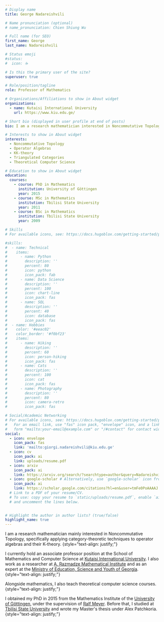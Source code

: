 ```yaml
---
# Display name
title: George Nadareishvili

# Name pronunciation (optional)
# name_pronunciation: Chien Shiung Wu

# Full name (for SEO)
first_name: George
last_name: Nadareishvili

# Status emoji
#status:
#  icon: ☕️

# Is this the primary user of the site?
superuser: true

# Role/position/tagline
role: Professor of Mathematics

# Organizations/Affiliations to show in About widget
organizations:
  - name: Kutaisi International University
    url: https://www.kiu.edu.ge/

# Short bio (displayed in user profile at end of posts)
bio: I am a research mathematician interested in Noncommutative Topology, Operator Algebras, Category Theory and some Theoretical Computer Science.

# Interests to show in About widget
interests:
  - Noncommutative Topology
  - Operator Algebras
  - KK-theory
  - Triangulated Categories
  - Theoretical Computer Science

# Education to show in About widget
education:
  courses:
    - course: PhD in Mathematics
      institution: University of Göttingen
      year: 2015
    - course: MSc in Mathematics
      institution: Tbilisi State University
      year: 2011
    - course: BSc in Mathematics
      institution: Tbilisi State University
      year: 2009

# Skills
# For available icons, see: https://docs.hugoblox.com/getting-started/page-builder/#icons

#skills:
#  - name: Technical
#    items:
#      - name: Python
#        description: ''
#        percent: 80
#        icon: python
#        icon_pack: fab
#      - name: Data Science
#        description: ''
#        percent: 100
#        icon: chart-line
#        icon_pack: fas
#      - name: SQL
#        description: ''
#        percent: 40
#        icon: database
#        icon_pack: fas
#  - name: Hobbies
#    color: '#eeac02'
#    color_border: '#f0bf23'
#    items:
#      - name: Hiking
#        description: ''
#        percent: 60
#        icon: person-hiking
#        icon_pack: fas
#      - name: Cats
#        description: ''
#        percent: 100
#        icon: cat
#        icon_pack: fas
#      - name: Photography
#        description: ''
#        percent: 80
#        icon: camera-retro
#        icon_pack: fas

# Social/Academic Networking
# For available icons, see: https://docs.hugoblox.com/getting-started/page-builder/#icons
#   For an email link, use "fas" icon pack, "envelope" icon, and a link in the
#   form "mailto:your-email@example.com" or "/#contact" for contact widget.
social:
  - icon: envelope
    icon_pack: fas
    link: 'mailto:giorgi.nadareishvili@kiu.edu.ge' 
  - icon: cv
    icon_pack: ai
    link: uploads/resume.pdf 
  - icon: arxiv
    icon_pack: ai
    link: https://arxiv.org/search/?searchtype=author&query=Nadareishvili%2C+G
  - icon: google-scholar # Alternatively, use `google-scholar` icon from `ai` icon pack
    icon_pack: ai
    link: https://scholar.google.com/citations?hl=en&user=tmFe0PoAAAAJ
  # Link to a PDF of your resume/CV.
  # To use: copy your resume to `static/uploads/resume.pdf`, enable `ai` icons in `params.yaml`,
  # and uncomment the lines below.
  

# Highlight the author in author lists? (true/false)
highlight_name: true
---
```


I am a research mathematician mainly interested in Noncommutative Topology, specifically applying category-theoretic techniques to operator algebras and their K-theory.
{style="text-align: justify;"}

I currently hold an associate professor position at the School of Mathematics and Computer Science at <a href='https://www.kiu.edu.ge/'>Kutaisi International University</a>. I also work as a researcher at <a href='https://rmi.tsu.ge/'>A. Razmadze Mathematical Institute</a> and as an expert at the <a href='https://mes.gov.ge/'>Ministry of Education, Science and Youth of Georgia</a>.
{style="text-align: justify;"}

Alongside mathematics, I also teach theoretical computer science courses.
{style="text-align: justify;"}

I obtained my PhD in 2015 from the Mathematics Institute of the <a href='https://www.uni-goettingen.de/'> University of Göttingen</a>, under the supervision of <a href="https://scholar.google.com/citations?user=WKLNbvUAAAAJ">Ralf Meyer</a>. Before that, I studied at <a href="https://www.tsu.ge/en">Tbilisi State University</a> and wrote my Master's thesis under Alex Patchkoria.
{style="text-align: justify;"}
